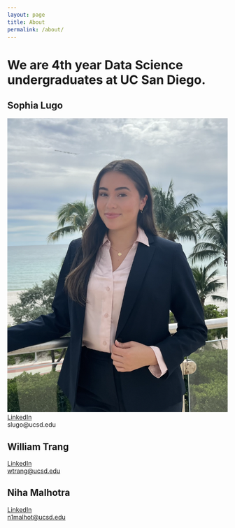 ```yaml
---
layout: page
title: About
permalink: /about/
---
```


# We are 4th year Data Science undergraduates at UC San Diego.

## Sophia Lugo
<img src="assets/sophia_photo.png">
<a href="https://www.linkedin.com/in/sophia-lugo/">LinkedIn</a> <br>
slugo@ucsd.edu

## William Trang
<a href="https://www.linkedin.com/in/williamtrang/">LinkedIn</a> <br>
wtrang@ucsd.edu

## Niha Malhotra
<a href="https://www.linkedin.com/in/malhotraniha/">LinkedIn</a> <br>
n1malhot@ucsd.edu
